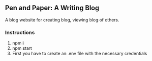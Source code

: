 ## Pen and Paper: A Writing Blog

A blog website for creating blog, viewing blog of others.

### Instructions

1. npm i
2. npm start
3. First you have to create an .env file with the necessary credentials
